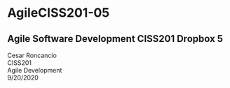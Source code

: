 # AgileCISS201-05
Agile Software Development CISS201 Dropbox 5
-----------------------------------------------------------------

Cesar Roncancio <br>
CISS201 <br>
Agile Development <br>
9/20/2020
